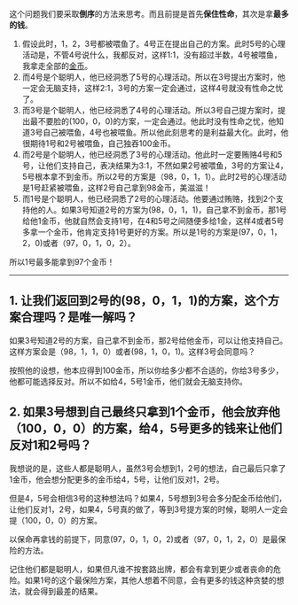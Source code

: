 



这个问题我们要采取**倒序**的方法来思考。而且前提是首先**保住性命**，其次是拿**最多的钱**。

1. 假设此时，1，2，3号都被喂鱼了。4号正在提出自己的方案。此时5号的心理活动是，不管4号说什么，我都反对，这样1:1，没有超过半数，4号被喂鱼，我拿走全部的[金币](https://www.zhihu.com/search?q=金币&search_source=Entity&hybrid_search_source=Entity&hybrid_search_extra={"sourceType"%3A"answer"%2C"sourceId"%3A229744987})。
2. 而4号是个聪明人，他已经洞悉了5号的心理活动。所以在3号提出方案时，他一定会无脑支持，这样2:1，3号的方案一定会通过，这样4号就没有性命之忧了。
3. 而3号是个聪明人，他已经洞悉了4号的心理活动。所以3号自己提方案时，提出最不要脸的(100，0，0)的方案，一定会通过。他此时没有性命之忧，他知道3号自己被喂鱼，4号也被喂鱼。所以他此刻思考的是利益最大化。此时，他很期待1号和2号被喂鱼，自己独吞100金币。
4. 而2号是个聪明人，他已经洞悉了3号的心理活动。他此时一定要贿赂4号和5号，让他们支持自己，表决结果为3:1，不然如果2号被喂鱼，3号的方案让4，5号根本拿不到金币。所以2号的方案是（98，0，1，1）。此时2号的心理活动是1号赶紧被喂鱼，这样2号自己拿到98金币，美滋滋！
5. 而1号是个聪明人，他已经洞悉了2号的心理活动。他要通过贿赂，找到2个支持他的人。如果3号知道2号的方案为(98，0，1，1)，自己拿不到金币，那1号给他1金币，他就自然会支持1号，在4和5号之间随便多给1金，这样4或者5号多拿一个金币，他肯定支持1号更好的方案。所以是1号的方案是(97，0，1，2，0)或者（97，0，1，0，2）。

所以1号最多能拿到97个金币！

------



## 1. 让我们返回到2号的(98，0，1，1)的方案，这个方案合理吗？是唯一解吗？

如果3号知道2号的方案，自己拿不到金币，那2号给他金币，可以让他支持自己。这样方案会是（98，1，1，0）或者(98，1，0，1)。这样3号会同意吗？

按照他的设想，他本应得到100金币，所以你给多少都不合适的，你给3号多少，他都可能选择反对。所以不如给4，5号1金币，他们就会无脑支持你。

## 2. 如果3号想到自己最终只拿到1个金币，他会放弃他（100，0，0）的方案，给4，5号更多的钱来让他们反对1和2号吗？

我想说的是，这些人都是聪明人，虽然3号会想到1，2号的想法，自己最后只拿了1金币，他会想分配更多的金币给4，5号，让他们反对1，2号。

但是4，5号会相信3号的这种想法吗？如果4，5号想到3号会多分配金币给他们，让他们反对1，2号，如果4，5号真的做了，等到3号提方案的时候，聪明人一定会提（100，0，0）的方案。

以保命再拿钱的前提下，同意(97，0，1，0，2)或者（97，0，1，2，0）是最保险的方法。

记住他们都是聪明人，如果但凡谁不按套路出牌，都会有拿到更少或者丧命的危险。如果1号的这个最保险方案，其他人想着不同意，会有更多的钱这种贪婪的想法，就会得到最差的结果。